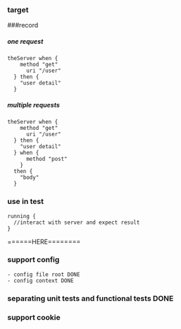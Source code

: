 ### target

###record

##### one request
```
theServer when {
    method "get"
      uri "/user"
  } then {
    "user detail"
  }
```

##### multiple requests

```
theServer when {
    method "get"
      uri "/user"
  } then {
    "user detail"
  } when {
      method "post"
    }
  then {
    "body"
  }
```


### use in test

```
running {
  //interact with server and expect result
}
```

======HERE========
### support config
    - config file root DONE
    - config context DONE

### separating unit tests and functional tests DONE

### support cookie
